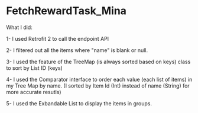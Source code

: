 # FetchRewardTask_Mina

What I did:

1- I used Retrofit 2 to call the endpoint API 

2- I filtered out all the items where "name" is blank or null.

3- I used the feature of the TreeMap (is always sorted based on keys) class to sort by List ID (keys)

4- I used the Comparator interface to order each value (each list of items) in my Tree Map by name.
(I sorted by Item Id (Int) instead of name (String) for more accurate resutls)

5- I used the Exbandable List to display the items in groups.
